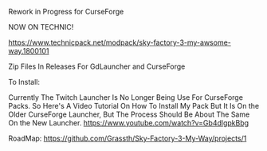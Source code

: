 Rework in Progress for CurseForge

NOW ON TECHNIC!

https://www.technicpack.net/modpack/sky-factory-3-my-awsome-way.1800101

Zip Files In Releases For GdLauncher and CurseForge

To Install:

Currently The Twitch Launcher Is No Longer Being Use For CurseForge Packs. So Here's A Video Tutorial On How To Install My Pack But It Is On the Older CurseForge Launcher, But The Process Should Be About The Same On the New Launcher.
https://www.youtube.com/watch?v=Gb4dlgpkBbg

RoadMap: 
https://github.com/Grassth/Sky-Factory-3-My-Way/projects/1 


